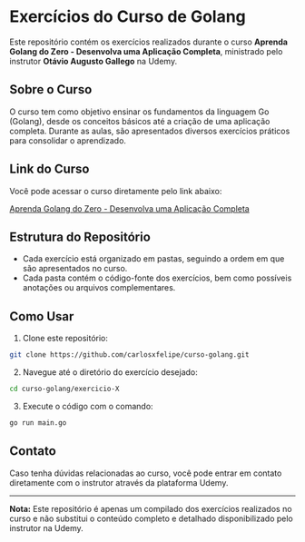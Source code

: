 # Exercícios do Curso de Golang

Este repositório contém os exercícios realizados durante o curso **Aprenda Golang do Zero - Desenvolva uma Aplicação Completa**, ministrado pelo instrutor **Otávio Augusto Gallego** na Udemy.

## Sobre o Curso

O curso tem como objetivo ensinar os fundamentos da linguagem Go (Golang), desde os conceitos básicos até a criação de uma aplicação completa. Durante as aulas, são apresentados diversos exercícios práticos para consolidar o aprendizado.

## Link do Curso

Você pode acessar o curso diretamente pelo link abaixo:

[Aprenda Golang do Zero - Desenvolva uma Aplicação Completa](https://www.udemy.com/course/aprenda-golang-do-zero-desenvolva-uma-aplicacao-completa/learn/lecture/22116776#overview)

## Estrutura do Repositório

- Cada exercício está organizado em pastas, seguindo a ordem em que são apresentados no curso.
- Cada pasta contém o código-fonte dos exercícios, bem como possíveis anotações ou arquivos complementares.

## Como Usar

1. Clone este repositório:

```bash
git clone https://github.com/carlosxfelipe/curso-golang.git
```

2. Navegue até o diretório do exercício desejado:

```bash
cd curso-golang/exercicio-X
```

3. Execute o código com o comando:

```bash
go run main.go
```

## Contato

Caso tenha dúvidas relacionadas ao curso, você pode entrar em contato diretamente com o instrutor através da plataforma Udemy.

---

**Nota:** Este repositório é apenas um compilado dos exercícios realizados no curso e não substitui o conteúdo completo e detalhado disponibilizado pelo instrutor na Udemy.
